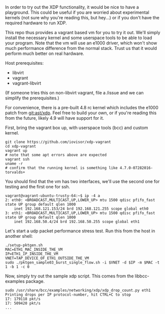 In order to try out the XDP functionality, it would be nice to have a
playground. This could be useful if you are worried about experimental kernels
(not sure why you're reading this, but hey...) or if you don't have the required
hardware to run XDP.

This repo thus provides a vagrant based vm for you to try it out. We'll simply
install the necessary kernel and some userspace tools to be able to load your
program. Note that the vm will use an e1000 driver, which won't show much
performance difference from the normal stack. Trust us that it would perform
much better on real hardware.

Host prerequisites:
* libvirt
* vagrant
* vagrant-libvirt

(If someone tries this on non-libvirt vagrant, file a /issue and we can
simplify the prerequisites.)

For convenience, there is a pre-built 4.8 rc kernel which includes the e1000
patch from [git:ast/xdp](http://git.kernel.org/cgit/linux/kernel/git/ast/bpf.git/commit/?h=xdp&id=e643c99556770a6b77c1330bcd9d28d578026788). Feel free to build your own, or if you're reading
this from the future, likely 4.9 will have support for it.


First, bring the vagrant box up, with userspace tools (bcc) and custom kernel.
```
git clone https://github.com/iovisor/xdp-vagrant
cd xdp-vagrant
vagrant up
# note that some apt errors above are expected
vagrant ssh
uname -r
# confirm that the running kernel is something like 4.7.0-07282016-torvalds+
```

You should find that the vm has two interfaces, we'll use the second one for
testing and the first one for ssh.
```
vagrant@vagrant-ubuntu-trusty-64:~$ ip -4 a
2: eth0: <BROADCAST,MULTICAST,UP,LOWER_UP> mtu 1500 qdisc pfifo_fast state UP group default qlen 1000
    inet 192.168.121.153/24 brd 192.168.121.255 scope global eth0
3: eth1: <BROADCAST,MULTICAST,UP,LOWER_UP> mtu 1500 qdisc pfifo_fast state UP group default qlen 1000
    inet 192.168.50.4/24 brd 192.168.50.255 scope global eth1
```

Let's start a udp packet performance stress test. Run this from the host in
another shell:
```
./setup-pktgen.sh
MAC=ETH1_MAC_INSIDE_THE_VM
IP=ETH1_IP_INSIDE_THE_VM
VNET=TAP_DEVICE_OF_ETH1_OUTSIDE_THE_VM
sudo ./pktgen_sample03_burst_single_flow.sh -i $VNET -d $IP -m $MAC -t 1 -b 1 -c 0
```

Now, simply try out the sample xdp script. This comes from the libbcc-examples
package.
```
sudo /usr/share/bcc/examples/networking/xdp/xdp_drop_count.py eth1
Printing drops per IP protocol-number, hit CTRL+C to stop
17: 179118 pkt/s
17: 509420 pkt/s
...
```
